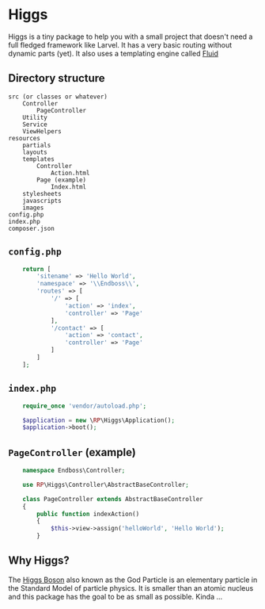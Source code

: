 # Higgs

Higgs is a tiny package to help you with a small project that doesn't need a full fledged framework like Larvel. It has a very basic routing without dynamic parts (yet). It also uses a templating engine called [Fluid]()

## Directory structure

    src (or classes or whatever)
        Controller
            PageController
        Utility
        Service
        ViewHelpers
    resources
        partials
        layouts
        templates
            Controller
                Action.html
            Page (example)
                Index.html
        stylesheets
        javascripts
        images
    config.php
    index.php
    composer.json

## `config.php`
```php
    return [
        'sitename' => 'Hello World',
        'namespace' => '\\Endboss\\',
        'routes' => [
            '/' => [
                'action' => 'index',
                'controller' => 'Page'
            ],
            '/contact' => [
                'action' => 'contact',
                'controller' => 'Page'
            ]
        ]
    ];
```

## `index.php`
```php
    require_once 'vendor/autoload.php';

    $application = new \RP\Higgs\Application();
    $application->boot();
```

## `PageController` (example)
```php
    namespace Endboss\Controller;

    use RP\Higgs\Controller\AbstractBaseController;

    class PageController extends AbstractBaseController
    {
        public function indexAction()
        {
            $this->view->assign('helloWorld', 'Hello World');
        }
```

## Why Higgs?

The [Higgs Boson](https://en.wikipedia.org/wiki/Higgs_boson) also known as the God Particle is an elementary particle in the Standard Model of particle physics. It is smaller than an atomic nucleus and this package has the goal to be as small as possible. Kinda …
